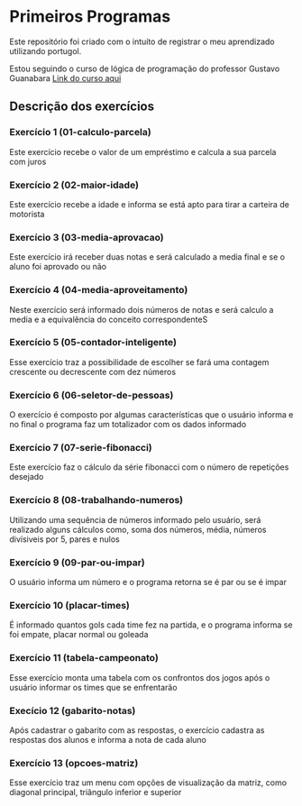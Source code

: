 # Primeiros Programas
Este repositório foi criado com o intuíto de registrar o meu aprendizado utilizando portugol.

Estou seguindo o curso de lógica de programação do professor Gustavo Guanabara [Link do curso aqui](https://www.youtube.com/watch?v=8mei6uVttho&list=PLHz_AreHm4dmSj0MHol_aoNYCSGFqvfXV)

## Descrição dos exercícios
### Exercício 1 (01-calculo-parcela)
Este exercício recebe o valor de um empréstimo e calcula a sua parcela com juros

### Exercício 2 (02-maior-idade)
Este exercício recebe a idade e informa se está apto para tirar a carteira de motorista

### Exercício 3 (03-media-aprovacao)
Este exercício irá receber duas notas e será calculado a media final e se o aluno foi aprovado ou não

### Exercício 4 (04-media-aproveitamento)
Neste exercício será informado dois números de notas e será calculo a media e a equivalência do conceito correspondenteS

### Exercício 5 (05-contador-inteligente)
Esse exercício traz a possibilidade de escolher se fará uma contagem crescente ou decrescente com dez números

### Exercício 6 (06-seletor-de-pessoas)
O exercício é composto por algumas características que o usuário informa e no final o programa faz um totalizador com os dados informado

### Exercício 7 (07-serie-fibonacci)
Este exercício faz o cálculo da série fibonacci com o número de repetições desejado

### Exercício 8 (08-trabalhando-numeros)
Utilizando uma sequência de números informado pelo usuário, será realizado alguns cálculos como, soma dos números, média, números divísiveis por 5, pares e nulos

### Exercício 9 (09-par-ou-impar)
O usuário informa um número e o programa retorna se é par ou se é impar

### Exercício 10 (placar-times)
É informado quantos gols cada time fez na partida, e o programa informa se foi empate, placar normal ou goleada

### Exercício 11 (tabela-campeonato)
Esse exercício monta uma tabela com os confrontos dos jogos após o usuário informar os times que se enfrentarão

### Execício 12 (gabarito-notas)
Após cadastrar o gabarito com as respostas, o exercício cadastra as respostas dos alunos e informa a nota de cada aluno

### Exercício 13 (opcoes-matriz)
Esse exercício traz um menu com opções de visualização da matriz, como diagonal principal, triângulo inferior e superior